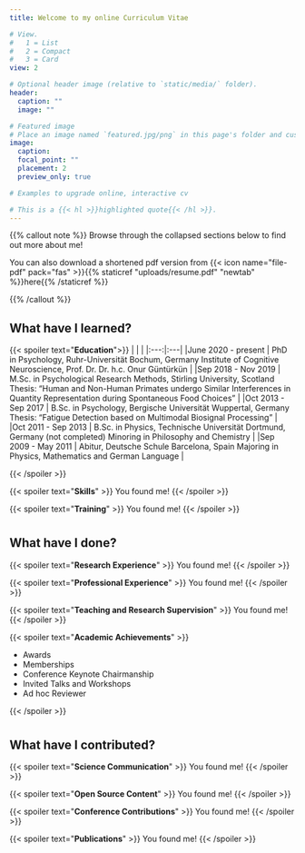 ```yaml
---
title: Welcome to my online Curriculum Vitae

# View.
#   1 = List
#   2 = Compact
#   3 = Card
view: 2

# Optional header image (relative to `static/media/` folder).
header:
  caption: ""
  image: ""

# Featured image
# Place an image named `featured.jpg/png` in this page's folder and customize its options here.
image:
  caption: 
  focal_point: ""
  placement: 2
  preview_only: true

# Examples to upgrade online, interactive cv

# This is a {{< hl >}}highlighted quote{{< /hl >}}.
---
```


{{% callout note %}}
Browse through the collapsed sections below to find out more about me!

You can also download a shortened pdf version from {{< icon name="file-pdf" pack="fas" >}}{{% staticref "uploads/resume.pdf" "newtab" %}}here{{% /staticref %}}

{{% /callout %}}

## What have I learned?

{{< spoiler text="**Education**">}}
|  |  |
|:---:|:---|
|June 2020 - present  | PhD in Psychology, Ruhr-Universität Bochum, Germany Institute of Cognitive Neuroscience, Prof. Dr. Dr. h.c. Onur Güntürkün  |
|Sep 2018 - Nov 2019 | M.Sc. in Psychological Research Methods, Stirling University, Scotland Thesis: “Human and Non-Human Primates undergo Similar Interferences in Quantity Representation during Spontaneous Food Choices” |
|Oct 2013 - Sep 2017 | B.Sc. in Psychology, Bergische Universität Wuppertal, Germany Thesis: “Fatigue Detection based on Multimodal Biosignal Processing” |
|Oct 2011 - Sep 2013 | B.Sc. in Physics, Technische Universität Dortmund, Germany (not completed) Minoring in Philosophy and Chemistry  |
|Sep 2009 - May 2011 | Abitur, Deutsche Schule Barcelona, Spain Majoring in Physics, Mathematics and German Language  |


{{< /spoiler >}}

{{< spoiler text="**Skills**" >}}
You found me!
{{< /spoiler >}}

{{< spoiler text="**Training**" >}}
You found me!
{{< /spoiler >}}

#

## What have I done?

{{< spoiler text="**Research Experience**" >}}
You found me!
{{< /spoiler >}}

{{< spoiler text="**Professional Experience**" >}}
You found me!
{{< /spoiler >}}

{{< spoiler text="**Teaching and Research Supervision**" >}}
You found me!
{{< /spoiler >}}

{{< spoiler text="**Academic Achievements**" >}}

- Awards
- Memberships
- Conference Keynote Chairmanship
- Invited Talks and Workshops
- Ad hoc Reviewer

{{< /spoiler >}}

#

## What have I contributed?

{{< spoiler text="**Science Communication**" >}}
You found me!
{{< /spoiler >}}

{{< spoiler text="**Open Source Content**" >}}
You found me!
{{< /spoiler >}}

{{< spoiler text="**Conference Contributions**" >}}
You found me!
{{< /spoiler >}}

{{< spoiler text="**Publications**" >}}
You found me!
{{< /spoiler >}}
